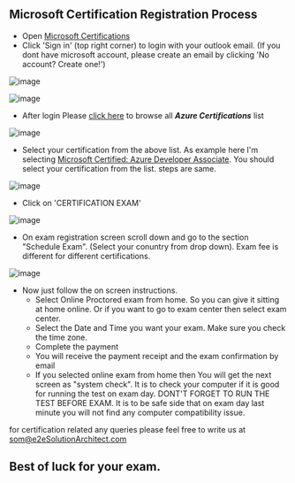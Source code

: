 ## Microsoft Certification Registration Process

- Open [Microsoft Certifications](https://learn.microsoft.com/en-us/certifications/)
- Click 'Sign in' (top right corner) to login with your outlook email. (If you dont have microsoft account, please create an email by clicking 'No account? Create one!') 
 
 ![image](https://user-images.githubusercontent.com/62712515/212519546-0b6e858d-e49e-4cf5-80ad-6bc339f8109e.png)
 
 ![image](https://user-images.githubusercontent.com/62712515/212519628-60823a4c-7b5b-42b7-aeb6-c582ea121577.png)

- After login Please [click here](https://learn.microsoft.com/en-us/certifications/browse/?type=role-based&products=azure) to browse all ***Azure Certifications*** list

![image](https://user-images.githubusercontent.com/62712515/212519733-d67c1545-833b-445b-a5e4-6166e301f375.png)

- Select your certification from the above list. As example here I'm selecting [Microsoft Certified: Azure Developer Associate](https://learn.microsoft.com/en-us/certifications/azure-developer/). You should select your certification from the list. steps are same. 

![image](https://user-images.githubusercontent.com/62712515/212519855-ea87917a-b73d-40ff-bec4-54c84ffbcda7.png)

- Click on 'CERTIFICATION EXAM'

![image](https://user-images.githubusercontent.com/62712515/212519877-0654a229-105f-4ecb-8ac0-aaf5e95bb435.png)

- On exam registration screen scroll down and go to the section "Schedule Exam". (Select your conuntry from drop down). Exam fee is different for different certifications.

![image](https://user-images.githubusercontent.com/62712515/212519935-4faccc61-ca97-445b-bffb-f4edc50d4ab5.png)

- Now just follow the on screen instructions. 
  - Select Online Proctored exam from home. So you can give it sitting at home online. Or if you want to go to exam center then select exam center. 
  - Select the Date and Time you want your exam. Make sure you check the time zone. 
  - Complete the payment
  - You will receive the payment receipt and the exam confirmation by email
  - If you selected online exam from home then You will get the next screen as "system check". It is to check your computer if it is good for running the test on exam day. DONT'T FORGET TO RUN THE TEST BEFORE EXAM. It is to be safe side that on exam day last minute you will not find any computer compatibility issue. 

for certification related any queries please feel free to write us at  som@e2eSolutionArchitect.com

## Best of luck for your exam. 

